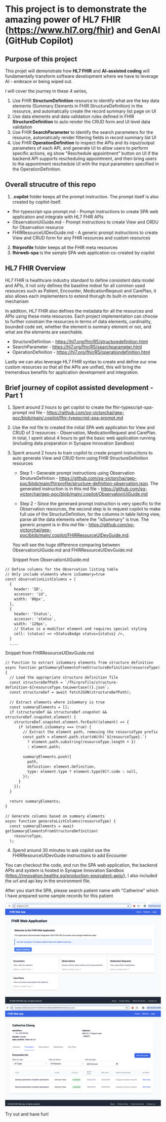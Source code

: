 # This project is to demonstrate the amazing power of HL7 FHIR (https://www.hl7.org/fhir) and GenAI (GitHub Copilot)

## Purpose of this project

This projet will demonstrate how **HL7 FHIR** and **AI-assisted coding** will fundamentally transform software development where we have to leverage AI - embrace or being wiped out.

I will cover the journey in these 4 series,

1. Use FHIR **StructureDefinition** resource to identify what are the key data elements (Summary Elements in FHIR StructureDefinition) in the resource, and automatically create the record summary list page on UI
2. Use data elements and data validation rules defined in FHIR **StructureDefinition** to auto render the CRUD form and UI level data validation
3. Use FHIR **SearchParameter** to identify the search parameters for the resource, automatically render filtering fields in record summary list UI
4. Use FHIR **OperationDefinition** to inspect the APIs and its input/output parameters of each API, and generate UI to allow users to perform specific actions, eg show "Reschedule appointment" button on UI if the backend API supports rescheduling appointment, and then bring users to the appointment reschedule UI with the input parameters specified in the OperationDefinition.

## Overall strucutre of this repo

1. **.copilot** folder keeps all the prompt instruction. The prompt itself is also created by copilot itself.

- fhir-typescript-spa-prompt.md - Prompt instructions to create SPA web application and integrate with HL7 FHIR APIs
- ObservationUiGuide.md - Prompt instructions to create View and CRDU for Observation resource
- FHIRResourceUIDevGuide.md - A generic prompt instructions to create View and CRUD form for any FHIR resources and custom resources

2. **fhirprofile** folder keeps all the FHIR meta resources
3. **fhirweb-spa** is the sample SPA web application co-created by copilot

## HL7 FHIR Overview

HL7 FHIR is healthcare industry standard to define consistent data model and APIs, it not only defines the baseline mdoel for all common used resources such as Patient, Encounter, MedicationReqeust and CarePlan, it also allows each implementers to extend thorugh its built-in extension mechanism

In addition, HL7 FHIR also defines the metadata for all the resources and APIs using these meta resources. Each project implementation can choose to further constrain the resources in terms of data elements, cardinality, bounded code set, whether the element is sunmary element or not, and what are the elements are searchable.

- StructureDefinition - https://hl7.org/fhir/R5/structuredefinition.html
- SearchParameter - https://hl7.org/fhir/R5/searchparameter.html
- OperationDefinition - https://hl7.org/fhir/R5/operationdefinition.html

Lastly we can also leverage HL7 FHIR syntax to create and define our onw custom resources so that all the APIs are unified, this will bring the tremendous benefits for application development and integration.

## Brief journey of copilot assisted development - Part 1

1. Spent around 2 hours to get copilot to create the fhir-typescript-spa-prompt md file - https://github.com/sg-victorchai/gep-poc/blob/main/.copilot/fhir-typescript-spa-prompt.md
2. Use the md file to created the initial SPA web application for View and CRUD of 3 resources - Observation, MedicationRequest and CarePlan. In total, I spent about 4 hours to get the basic web application running (including data preparation in Synapxe Innovation Sandbox)
3. Spent around 2 hours to train copilot to create propmt instructions to auto generate View and CRUD form using FHIR StructureDefinition resources

   - Step 1 - Generate prompt instructions using Observation StrutureDefintion - https://github.com/sg-victorchai/gep-poc/blob/main/fhirprofile/structure-definition-observation.json. The generated instruction is in this md file - https://github.com/sg-victorchai/gep-poc/blob/main/.copilot/ObservationUiGuide.md

   - Step 2 - Since the generaed prompt instruction is very specific to the Observation resources, the second step is to request copilot to make full use of the StructurDefinition, for the columns in table listing view, parse all the data elements where the "isSummary" is true. The generic propmt is in this md file - https://github.com/sg-victorchai/gep-poc/blob/main/.copilot/FHIRResourceUIDevGuide.md.

   You will see the huge difference comparing between ObservationUiGuide.md and FHIRResourceUIDevGuide.md

   Snippet from ObservationUiGuide.md

```
// Define columns for the Observation listing table
// Only include elements where isSummary=true
const observationListColumns = [
  {
    header: 'ID',
    accessor: 'id',
    width: '80px',
  },
  {
    header: 'Status',
    accessor: 'status',
    width: '120px',
    // Status is a modifier element and requires special styling
    cell: (status) => <StatusBadge status={status} />,
  }
  ....
```

Snippet from FHIRResourceUIDevGuide.md

```
// Function to extract isSummary elements from structure definition
async function getSummaryElementsFromStructureDefinition(resourceType) {
  // Load the appropriate structure definition file
  const structureDefPath = `/fhirprofile/structure-definition-${resourceType.toLowerCase()}.json`;
  const structureDef = await fetchJSON(structureDefPath);

  // Extract elements where isSummary is true
  const summaryElements = [];
  if (structureDef && structureDef.snapshot && structureDef.snapshot.element) {
    structureDef.snapshot.element.forEach((element) => {
      if (element.isSummary === true) {
        // Extract the element path, removing the resourceType prefix
        const path = element.path.startsWith(`${resourceType}.`)
          ? element.path.substring(resourceType.length + 1)
          : element.path;

        summaryElements.push({
          path,
          definition: element.definition,
          type: element.type ? element.type[0]?.code : null,
        });
      }
    });
  }

  return summaryElements;
}

// Generate columns based on summary elements
async function generateListColumns(resourceType) {
  const summaryElements = await getSummaryElementsFromStructureDefinition(
    resourceType,
  );
```

4. Spend around 30 minutes to ask copilot use the FHIRResourceUIDevGuide instructions to add Encounter

You can checkout the code, and run the SPA web application, the backend APIs and system is hosted in Synapxe Innovation Sandbox (https://innovation.healthx.sg/production-equivalent-apis/), I also included the url and api key in the environment file.

After you start the SPA, please search patient name with "Catherine" which I have prepared some sample records for this patient

![Home Page](./FHIR%20Web%20GenAI%20POC-1.png)
![Patient Records Page](./FHIR%20Web%20GenAI%20POC-2.png)

Try out and have fun!
